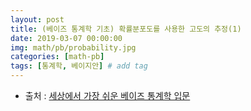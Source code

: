 ```yaml
---
layout: post
title: (베이즈 통계학 기초) 확률분포도를 사용한 고도의 추정(1)
date: 2019-03-07 00:00:00
img: math/pb/probability.jpg
categories: [math-pb] 
tags: [통계학, 베이지안] # add tag
---
```


+ 출처 : [세상에서 가장 쉬운 베이즈 통계학 입문](https://www.aladin.co.kr/shop/wproduct.aspx?ItemId=103947200)

